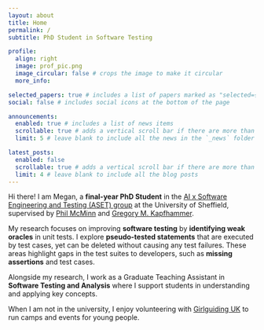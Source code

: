 ```yaml
---
layout: about
title: Home
permalink: /
subtitle: PhD Student in Software Testing

profile:
  align: right
  image: prof_pic.png
  image_circular: false # crops the image to make it circular
  more_info: 

selected_papers: true # includes a list of papers marked as "selected={true}"
social: false # includes social icons at the bottom of the page

announcements:
  enabled: true # includes a list of news items
  scrollable: true # adds a vertical scroll bar if there are more than 3 news items
  limit: 5 # leave blank to include all the news in the `_news` folder

latest_posts:
  enabled: false
  scrollable: true # adds a vertical scroll bar if there are more than 3 new posts items
  limit: 4 # leave blank to include all the blog posts
---
```



Hi there! I am Megan, a **final-year PhD Student** in the [AI x Software Engineering and Testing (ASET) group](https://sheffield.ac.uk/cs/research/groups/testing) at the University of Sheffield, supervised by [Phil McMinn](https://philmcminn.com/) and [Gregory M. Kapfhammer](https://www.gregorykapfhammer.com/).

My research focuses on improving **software testing** by **identifying weak oracles** in unit tests. 
I explore **pseudo-tested statements** that are executed by test cases, yet can be deleted without causing any test failures. 
These areas highlight gaps in the test suites to developers, such as **missing assertions** and test cases.

Alongside my research, I work as a Graduate Teaching Assistant in **Software Testing and Analysis** where I support students in understanding and applying key concepts.

When I am not in the university, I enjoy volunteering with [Girlguiding UK](https://www.girlguiding.org.uk/) to run camps and events for young people. 